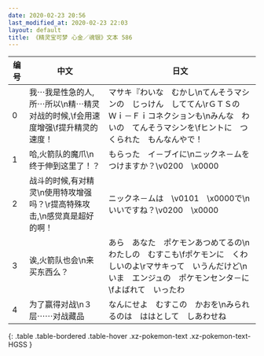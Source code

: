 ```yaml
---
date: 2020-02-23 20:56
last_modified_at: 2020-02-23 22:03
layout: default
title: 《精灵宝可梦 心金／魂银》文本 586
---
```

| 编号 | 中文 | 日文 |
| ---- | ---- | ---- |
| 0 | 我⋯我是性急的人,所⋯所以\n精⋯精灵对战的时候,\f会用速度增强\f提升精灵的速度！ | マサキ『わいな　むかし\nてんそうマシンの　じっけん　しててん\rＧＴＳの　Ｗｉ－Ｆｉコネクションも\nみんな　わいの　てんそうマシンを\fヒントに　つくられた　もんなんやで！ |
| 1 | 哈,火箭队的魔爪\n终于伸到这里了！？ | もらった　イ－ブイに\nニックネ－ムを　つけますか？\v0200　\x0000 |
| 2 | 战斗的时候,有对精灵\n使用特攻增强吗？\r提高特殊攻击,\n感觉真是超好的啊！ | ニックネ－ムは　\v0101　\x0000で\nいいですね？\v0200　\x0000 |
| 3 | 诶,火箭队也会\n来买东西么？ | あら　あなた　ポケモンあつめてるの\nわたしの　むすこも\fポケモンに　くわしいのよ\rマサキって　いうんだけど\nいま　エンジュの　ポケモンセンタ－に\fよばれて　いったわ |
| 4 | 为了赢得对战\n３层⋯⋯对战藏品 | なんにせよ　むすこの　かおを\nみられるのは　ははとして　しあわせね |
{: .table .table-bordered .table-hover .xz-pokemon-text .xz-pokemon-text-HGSS }